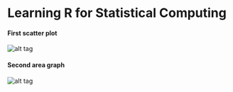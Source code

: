 # Learning R for Statistical Computing

#### First scatter plot
![alt tag](https://github.com/mgruesbeck/learn-R-for-statistical-computing/blob/master/1-scatterplot/scatterplot.png)

#### Second area graph 
![alt tag](https://github.com/mgruesbeck/learn-R-for-statistical-computing/blob/master/2-datastamps/timeseries.png)

